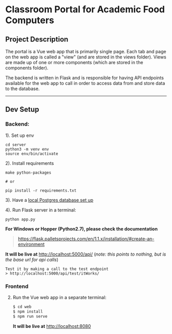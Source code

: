 # Classroom Portal for Academic Food Computers

## Project Description

The portal is a Vue web app that is primarily single page. Each tab and page on the web app is called a "view" (and are stored in the views folder). Views are made up of one or more components (which are stored in the components folder).

The backend is written in Flask and is responsible for having API endpoints available for the web app to call in order to access data from and store data to the database.  
  
<hr>

## Dev Setup

### Backend:
1). Set up env  

    cd server
    python3 -m venv env
    source env/bin/activate

2). Install requirements  
  
    make python-packages

    # or

    pip install -r requirements.txt

3). Have a [local Postgres database set up](https://github.com/EricHusa/FC-classroom-Portal/wiki/Local-db-Initialization-and-Workflow)

4). Run Flask server in a terminal:  

    python app.py

**For Windows or Hopper (Python2.7), please check the documentation**
>https://flask.palletsprojects.com/en/1.1.x/installation/#create-an-environment

   **It will be live at** [http://localhost:5000/api/](http://localhost:5000) (_note: this points to nothing, but is the base url for api calls_)

    Test it by making a call to the test endpoint
    > http://localhost:5000/api/test/itWorks/

  

### Frontend
2. Run the Vue web app in a separate terminal:

    ```sh
    $ cd web
    $ npm install
    $ npm run serve
    ```

    **It will be live at** [http://localhost:8080](http://localhost:8080)

